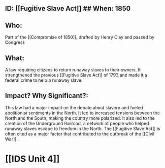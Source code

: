 ## ID: [[Fugitive Slave Act]] ## When: 1850 
## Who: 
Part of the [[Compromise of 1850]], drafted by Henry Clay and passed by Congress
## What:
A law requiring citizens to return runaway slaves to their owners. It strengthened the previous [[Fugitive Slave Act]] of 1793 and made it a federal crime to help a runaway slave.
## Impact? Why Significant?: 
This law had a major impact on the debate about slavery and fueled abolitionist sentiments in the North.  It led to increased tensions between the North and the South, making the country more polarized. It also led to the creation of the Underground Railroad, a network of people who helped runaway slaves escape to freedom in the North. The [[Fugitive Slave Act]] is often cited as a major factor that contributed to the outbreak of the [[Civil War]]. 

# [[IDS Unit 4]]